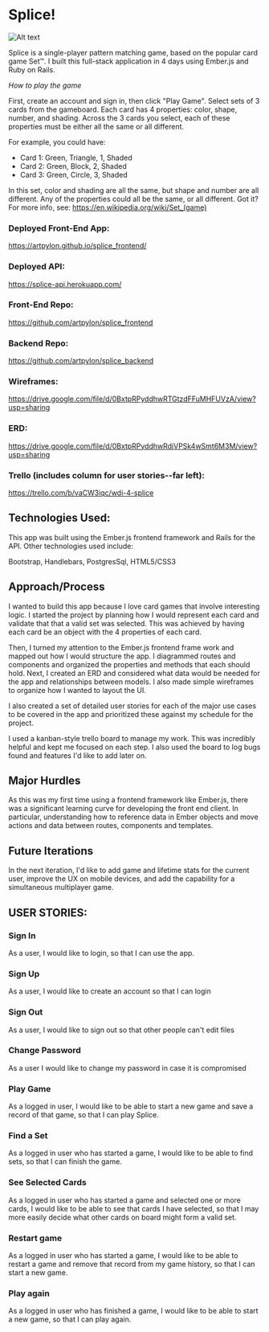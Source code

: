 # Splice!

![Alt text](http://i.imgur.com/RGNEGof.png "Optional title")

Splice is a single-player pattern matching game, based on the popular card game Set&trade;. I built this full-stack application in 4 days using Ember.js and Ruby on Rails.

*How to play the game*

First, create an account and sign in, then click "Play Game".
Select sets of 3 cards from the gameboard.
Each card has 4 properties: color, shape, number, and shading.
Across the 3 cards you select, each of these properties must be either
all the same or all different.

For example, you could have:

  - Card 1: Green, Triangle, 1, Shaded
  - Card 2: Green, Block, 2, Shaded
  - Card 3: Green, Circle, 3, Shaded

In this set, color and shading are all the same, but shape and number are all different. Any of the properties could all be the same, or all different. Got it? For more info, see:
https://en.wikipedia.org/wiki/Set_(game)

### Deployed Front-End App:
https://artpylon.github.io/splice_frontend/

### Deployed API:
https://splice-api.herokuapp.com/

### Front-End Repo:
https://github.com/artpylon/splice_frontend

### Backend Repo:
https://github.com/artpylon/splice_backend

### Wireframes:
https://drive.google.com/file/d/0BxtpRPyddhwRTGtzdFFuMHFUVzA/view?usp=sharing

### ERD:
https://drive.google.com/file/d/0BxtpRPyddhwRdjVPSk4wSmt6M3M/view?usp=sharing

### Trello (includes column for user stories--far left):
https://trello.com/b/vaCW3iqc/wdi-4-splice


## Technologies Used:
This app was built using the Ember.js frontend framework and Rails for the API. Other technologies used include:

Bootstrap, Handlebars, PostgresSql, HTML5/CSS3

## Approach/Process
I wanted to build this app because I love card games that involve interesting logic. I started the project by planning how I would represent each card and validate that that a valid set was selected. This was achieved by having each card be an object with the 4 properties of each card.

Then, I turned my attention to the Ember.js frontend frame work and mapped out how I would structure the app. I diagrammed routes and components and organized the properties and methods that each should hold. Next, I created an ERD and considered what data would be needed for the app and relationships between models. I also made simple wireframes to organize how I wanted to layout the UI.

I also created a set of detailed user stories for each of the major use cases to be covered in the app and prioritized these against my schedule for the project.

I used a kanban-style trello board to manage my work. This was incredibly helpful and kept me focused on each step. I also used the board to log bugs found and features I'd like to add later on.

## Major Hurdles
As this was my first time using a frontend framework like Ember.js, there was a significant learning curve for developing the front end client. In particular, understanding how to reference data in Ember objects and move actions and data between routes, components and templates.

## Future Iterations
In the next iteration, I'd like to add game and lifetime stats for the current user, improve the UX on mobile devices, and add the capability for a simultaneous multiplayer game.


## USER STORIES:

### Sign In
As a user, I would like to login, so that I can use the app.

### Sign Up
As a user, I would like to create an account so that I can login

### Sign Out
As a user, I would like to sign out so that other people can't edit files

### Change Password
As a user I would like to change my password in case it is compromised

### Play Game
As a logged in user, I would like to be able to start a new game and save a record of that game, so that I can play Splice.

### Find a Set
As a logged in user who has started a game, I would like to be able to find sets, so that I can finish the game.

### See Selected Cards
As a logged in user who has started a game and selected one or more cards, I would like to be able to see that cards I have selected, so that I may more easily decide what other cards on board might form a valid set.

### Restart game
As a logged in user who has started a game, I would like to be able to restart a game and remove that record from my game history, so that I can start a new game.

### Play again
As a logged in user who has finished a game, I would like to be able to start a new game, so that I can play again.
